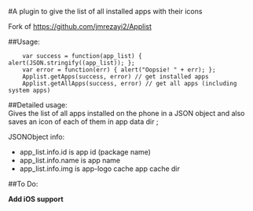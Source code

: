 #A plugin to give the list of all installed apps with their icons

Fork of https://github.com/jmrezayi2/Applist

##Usage:
        
        var success = function(app_list) { alert(JSON.stringify((app_list)); };
        var error = function(err) { alert("Oopsie! " + err); };
        Applist.getApps(success, error) // get installed apps
        Applist.getAllApps(success, error) // get all apps (including system apps)
        
##Detailed usage:        
Gives the list of all apps installed on the phone in a JSON object and also saves an icon of each of them in app data dir ;        

JSONObject info:
* app_list.info.id is app id (package name)
* app_list.info.name is app name 
* app_list.info.img is app-logo cache app cache dir


##To Do:

**Add iOS support**

